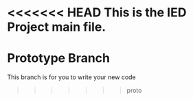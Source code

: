 <<<<<<< HEAD
This is the IED Project main file.
=======
# Prototype Branch
This branch is for you to write your new code
>>>>>>> proto
